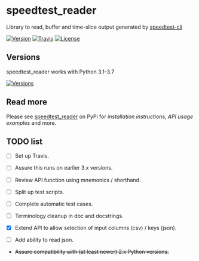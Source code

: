 # speedtest_reader

Library to read, buffer and time-slice output generated by
[speedtest-cli](https://github.com/sivel/speedtest-cli)

[![Version](https://img.shields.io/pypi/v/speedtest-reader.svg)](https://pypi.python.org/pypi/speedtest-reader/)
[![Travis](https://img.shields.io/travis/shuntingyard/speedtest-reader.svg)](https://travis-ci.com/shuntingyard/speedtest_reader)
[![License](https://img.shields.io/pypi/l/speedtest-reader.svg)](https://github.com/shuntingyard/speedtest_reader/blob/master/LICENSE.txt)

## Versions

speedtest_reader works with Python 3.1-3.7

[![Versions](https://img.shields.io/pypi/pyversions/speedtest-reader.svg)](https://pypi.python.org/pypi/speedtest-reader/)

## Read more

Please see [speedtest_reader](https://pypi.python.org/pypi/speedtest-reader)
on PyPi for *installation instructions*, *API usage examples* and more.

## TODO list

- [ ] Set up Travis.

- [ ] Assure this runs on earlier 3.x versions.

- [ ] Review API function using mnemonics / shorthand.

- [ ] Split up test scripts.

- [ ] Complete automatic test cases.

- [ ] Terminology cleanup in doc and docstrings.

- [x] Extend API to allow selection of input columns (csv) / keys (json).

- [ ] Add ability to read json.

- ~~Assure compatibility with (at least newer) 2.x Python versions.~~
